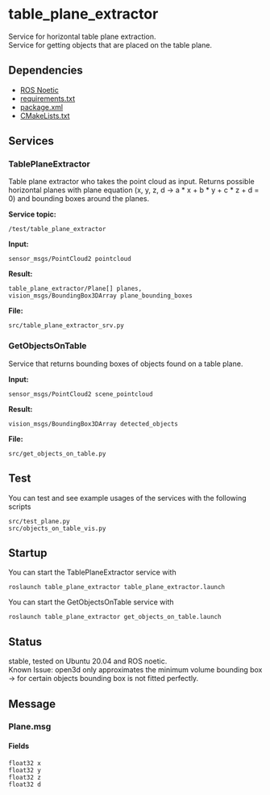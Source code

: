 # table_plane_extractor
Service for horizontal table plane extraction.  
Service for getting objects that are placed on the table plane.

## Dependencies ##
- [ROS Noetic](http://wiki.ros.org/noetic/Installation/Ubuntu) 
- [requirements.txt](requirements.txt)
- [package.xml](package.xml)
- [CMakeLists.txt](CMakeLists.txt)

## Services

### TablePlaneExtractor
Table plane extractor who takes the point cloud as input. Returns possible horizontal planes with plane equation (x, y, z, d -> a * x + b * y + c * z + d = 0) and bounding boxes around the planes.

**Service topic:** 
```
/test/table_plane_extractor
```
**Input:** 
```
sensor_msgs/PointCloud2 pointcloud
```
**Result:** 
```
table_plane_extractor/Plane[] planes, 
vision_msgs/BoundingBox3DArray plane_bounding_boxes
```
**File:**
```
src/table_plane_extractor_srv.py
```

### GetObjectsOnTable
Service that returns bounding boxes of objects found on a table plane. 

**Input:**
```
sensor_msgs/PointCloud2 scene_pointcloud
```
**Result:**
```
vision_msgs/BoundingBox3DArray detected_objects
```
**File:**
```
src/get_objects_on_table.py
```

## Test

You can test and see example usages of the services with the following scripts
```
src/test_plane.py
src/objects_on_table_vis.py
```

## Startup

You can start the TablePlaneExtractor service with
```
roslaunch table_plane_extractor table_plane_extractor.launch
```
You can start the GetObjectsOnTable service with
```
roslaunch table_plane_extractor get_objects_on_table.launch
```

## Status
stable, tested on Ubuntu 20.04 and ROS noetic.  
Known Issue: open3d only approximates the minimum volume bounding box -> for certain objects bounding box is not fitted perfectly.

## Message

### Plane.msg

#### Fields
```
float32 x
float32 y
float32 z
float32 d
```

